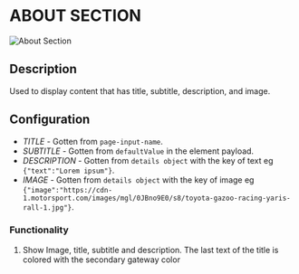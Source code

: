 # ABOUT SECTION

![About Section](https://i.postimg.cc/T1jj399P/Screenshot-2022-12-13-133434.png)

## Description

Used to display content that has title, subtitle, description, and image.

## Configuration

- *TITLE* - Gotten from `page-input-name`.
- *SUBTITLE* - Gotten from `defaultValue`  in the element payload.
- *DESCRIPTION* - Gotten from `details object` with the key of text eg `{"text":"Lorem ipsum"}`.
- *IMAGE* - Gotten from `details object` with the key of image eg `{"image":"https://cdn-1.motorsport.com/images/mgl/0JBno9E0/s8/toyota-gazoo-racing-yaris-rall-1.jpg"}`.

### Functionality

1. Show Image, title, subtitle and description. The last text of the title is colored with the secondary gateway color
